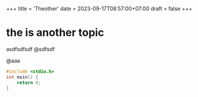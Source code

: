 +++
title = 'Theother'
date = 2023-09-17T08:57:00+07:00
draft = false
+++

# the is another topic

asdfsdfsdf
@sdfsdf

@aaa

```C++
#include <stdio.h>
int main() {
    return 0; 
}
```
